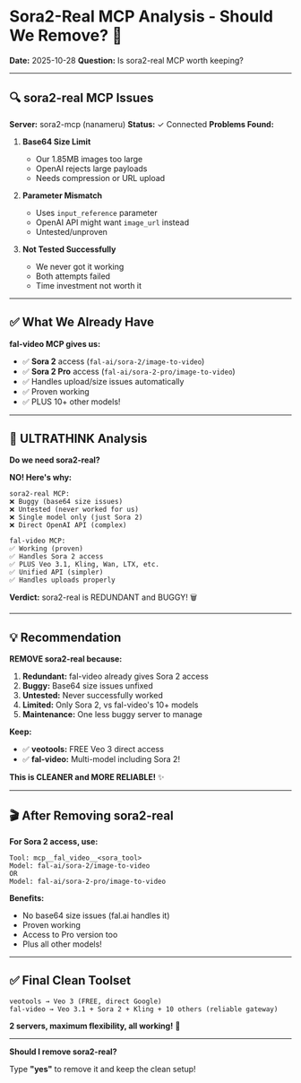 # Sora2-Real MCP Analysis - Should We Remove? 🤔

**Date:** 2025-10-28
**Question:** Is sora2-real MCP worth keeping?

---

## 🔍 sora2-real MCP Issues

**Server:** sora2-mcp (nanameru)
**Status:** ✓ Connected
**Problems Found:**

1. **Base64 Size Limit**
   - Our 1.85MB images too large
   - OpenAI rejects large payloads
   - Needs compression or URL upload

2. **Parameter Mismatch**
   - Uses `input_reference` parameter
   - OpenAI API might want `image_url` instead
   - Untested/unproven

3. **Not Tested Successfully**
   - We never got it working
   - Both attempts failed
   - Time investment not worth it

---

## ✅ What We Already Have

**fal-video MCP gives us:**
- ✅ **Sora 2** access (`fal-ai/sora-2/image-to-video`)
- ✅ **Sora 2 Pro** access (`fal-ai/sora-2-pro/image-to-video`)
- ✅ Handles upload/size issues automatically
- ✅ Proven working
- ✅ PLUS 10+ other models!

---

## 🎯 ULTRATHINK Analysis

**Do we need sora2-real?**

**NO! Here's why:**

```
sora2-real MCP:
❌ Buggy (base64 size issues)
❌ Untested (never worked for us)
❌ Single model only (just Sora 2)
❌ Direct OpenAI API (complex)

fal-video MCP:
✅ Working (proven)
✅ Handles Sora 2 access
✅ PLUS Veo 3.1, Kling, Wan, LTX, etc.
✅ Unified API (simpler)
✅ Handles uploads properly
```

**Verdict:** sora2-real is REDUNDANT and BUGGY! 🗑️

---

## 💡 Recommendation

**REMOVE sora2-real because:**

1. **Redundant:** fal-video already gives Sora 2 access
2. **Buggy:** Base64 size issues unfixed
3. **Untested:** Never successfully worked
4. **Limited:** Only Sora 2, vs fal-video's 10+ models
5. **Maintenance:** One less buggy server to manage

**Keep:**
- ✅ **veotools:** FREE Veo 3 direct access
- ✅ **fal-video:** Multi-model including Sora 2!

**This is CLEANER and MORE RELIABLE!** ✨

---

## 🎬 After Removing sora2-real

**For Sora 2 access, use:**
```
Tool: mcp__fal_video__<sora_tool>
Model: fal-ai/sora-2/image-to-video
OR
Model: fal-ai/sora-2-pro/image-to-video
```

**Benefits:**
- No base64 size issues (fal.ai handles it)
- Proven working
- Access to Pro version too
- Plus all other models!

---

## ✅ Final Clean Toolset

```
veotools → Veo 3 (FREE, direct Google)
fal-video → Veo 3.1 + Sora 2 + Kling + 10 others (reliable gateway)
```

**2 servers, maximum flexibility, all working!** 🎯

---

**Should I remove sora2-real?**

Type **"yes"** to remove it and keep the clean setup!
